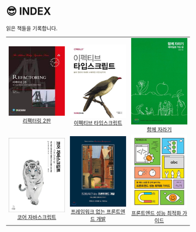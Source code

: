 # 😎 INDEX

읽은 책들을 기록합니다.



<table> 
 <tr> 
  <td align="center"><img src=".gitbook/assets/refactoring-2nd.jpeg" width="200"/><br/><a href="refactoring-2nd/" >리팩터링 2판</a></td> 
  <td align="center"><img src=".gitbook/assets/et.jpg" width="200"/><br/><a href="effective-typescript/">이펙티브 타입스크립트</a></td> 
  <td align="center"><img src=".gitbook/assets/image (1).png" width="200"/><br/><a href="growing-up-together/">함께 자라기</a></td> 
 </tr>
  <tr> 
  <td align="center"><img src=".gitbook/assets/cj.jpg" width="200"/><br/><a href="core-javascript/">코어 자바스크립트</a></td> 
  <td align="center"><img src=".gitbook/assets/nff.jpeg" width="200"/><br/><a href="frameworkless-frontend-development/">프레임워크 없는 프론트엔드 개발</a></td> 
  <td align="center"><img src=".gitbook/assets/fpog.jpg" width="200"/><br/><a href="frontend-performance-optimization-guide/">프론트엔드 성능 최적화 가이드</a></td> 
 </tr>
</table>



